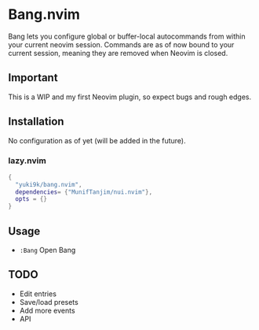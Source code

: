 # Bang.nvim
Bang lets you configure global or buffer-local autocommands from within your current neovim session.
Commands are as of now bound to your current session, meaning they are removed when Neovim is closed.

## Important
This is a WIP and my first Neovim plugin, so expect bugs and rough edges.

## Installation
No configuration as of yet (will be added in the future).

### lazy.nvim
```lua
{
  "yuki9k/bang.nvim",
  dependencies= {"MunifTanjim/nui.nvim"},
  opts = {}
}
```

## Usage
- `:Bang` Open Bang

## TODO
- Edit entries
- Save/load presets
- Add more events
- API
